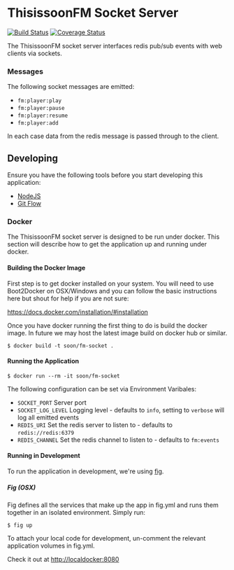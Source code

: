 # ThisissoonFM Socket Server

[![Build Status](https://img.shields.io/circleci/project/thisissoon/FM-Socket/develop.svg)](https://circleci.com/gh/thisissoon/FM-Socket)
[![Coverage Status](https://coveralls.io/repos/thisissoon/FM-Socket/badge.svg)](https://coveralls.io/r/thisissoon/FM-Socket)

The ThisissoonFM socket server interfaces redis pub/sub events with web clients via sockets.

### Messages

The following socket messages are emitted:

 - `fm:player:play`
 - `fm:player:pause`
 - `fm:player:resume`
 - `fm:player:add`

In each case data from the redis message is passed through to the client.

## Developing ##

Ensure you have the following tools before you start developing this application:

* [NodeJS](http://nodejs.org/)
* [Git Flow](https://github.com/nvie/gitflow)

### Docker

The ThisissoonFM socket server is designed to be run under docker. This section will describe how to get the application up and running under docker.

#### Building the Docker Image

First step is to get docker installed on your system. You will need to use Boot2Docker on OSX/Windows and you can follow the basic instructions here but shout for help if you are not sure:

https://docs.docker.com/installation/#installation

Once you have docker running the first thing to do is build the docker image. In future we may host the latest image build on docker hub or similar.

    $ docker build -t soon/fm-socket .

#### Running the Application

    $ docker run --rm -it soon/fm-socket

The following configuration can be set via Environment Varibales:

- `SOCKET_PORT` Server port
- `SOCKET_LOG_LEVEL` Logging level - defaults to `info`, setting to `verbose` will log all emitted events
- `REDIS_URI` Set the redis server to listen to - defaults to `redis://redis:6379`
- `REDIS_CHANNEL` Set the redis channel to listen to - defaults to `fm:events`

#### Running in Development

To run the application in development, we're using [fig](http://www.fig.sh/).

##### Fig (OSX)
Fig defines all the services that make up the app in fig.yml and runs them together in an isolated environment. Simply run:

    $ fig up

To attach your local code for development, un-comment the relevant application volumes in fig.yml.

Check it out at [http://localdocker:8080](http://localdocker:8080)
